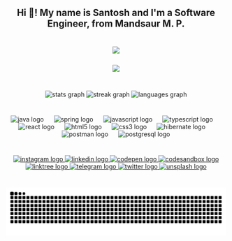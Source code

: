 <h2 align="center">Hi 👋! My name is Santosh and I'm a Software Engineer, from Mandsaur M. P.</h2>

###

<br clear="both">

<div align="center">
  <img height="300" src="https://w0.peakpx.com/wallpaper/347/549/HD-wallpaper-baby-groot-gauntlet-baby-groot-superheroes.jpg"  />
</div>

###

<div align="center">
  <img src="https://profile-counter.glitch.me/santoshkumawat/count.svg?"  />
</div>

###

<br clear="both">

<div align="center">
  <img src="https://github-readme-stats.vercel.app/api?username=santoshkumawat&hide_title=false&hide_rank=false&show_icons=true&include_all_commits=true&count_private=true&disable_animations=false&theme=dark&locale=en&hide_border=false" height="150" alt="stats graph"  />
  <img src="https://streak-stats.demolab.com?user=santoshkumawat&locale=en&mode=daily&theme=dark&hide_border=false&border_radius=5" height="150" alt="streak graph"  />
  <img src="https://github-readme-stats.vercel.app/api/top-langs?username=santoshkumawat&locale=en&hide_title=false&layout=compact&card_width=320&langs_count=6&theme=dark&hide_border=false" height="150" alt="languages graph"  />
</div>

###

<br clear="both">

<div align="center">
  <img src="https://cdn.jsdelivr.net/gh/devicons/devicon/icons/java/java-original.svg" height="35" alt="java logo"  />
  <img width="15" />
  <img src="https://cdn.jsdelivr.net/gh/devicons/devicon/icons/spring/spring-original.svg" height="35" alt="spring logo"  />
  <img width="15" />
  <img src="https://cdn.jsdelivr.net/gh/devicons/devicon/icons/javascript/javascript-original.svg" height="35" alt="javascript logo"  />
  <img width="15" />
  <img src="https://cdn.jsdelivr.net/gh/devicons/devicon/icons/typescript/typescript-original.svg" height="35" alt="typescript logo"  />
  <img width="15" />
  <img src="https://cdn.jsdelivr.net/gh/devicons/devicon/icons/react/react-original.svg" height="35" alt="react logo"  />
  <img width="15" />
  <img src="https://cdn.jsdelivr.net/gh/devicons/devicon/icons/html5/html5-original.svg" height="35" alt="html5 logo"  />
  <img width="15" />
  <img src="https://cdn.jsdelivr.net/gh/devicons/devicon/icons/css3/css3-original.svg" height="35" alt="css3 logo"  />
  <img width="15" />
  <img src="https://cdn.simpleicons.org/hibernate/59666C" height="35" alt="hibernate logo"  />
  <img width="15" />
  <img src="https://skillicons.dev/icons?i=postman" height="35" alt="postman logo"  />
  <img width="15" />
  <img src="https://cdn.jsdelivr.net/gh/devicons/devicon/icons/postgresql/postgresql-original.svg" height="35" alt="postgresql logo"  />
</div>

###

<br clear="both">

<div align="center">
  <a href="https://www.instagram.com/santoshkumawat.dev/" target="_blank">
    <img src="https://img.shields.io/static/v1?message=santoshkumawat.dev&logo=instagram&label=&color=E4405F&logoColor=white&labelColor=&style=flat" height="35" alt="instagram logo"  />
  </a>
  <a href="https://www.linkedin.com/in/santosh-kumawat" target="_blank">
    <img src="https://img.shields.io/static/v1?message=santosh-kumawat&logo=linkedin&label=&color=0077B5&logoColor=white&labelColor=&style=flat" height="35" alt="linkedin logo"  />
  </a>
  <a href="https://codepen.io/santoshkumawat" target="_blank">
    <img src="https://img.shields.io/static/v1?message=santoshkumawat&logo=codepen&label=&color=000000&logoColor=white&labelColor=&style=flat" height="35" alt="codepen logo"  />
  </a>
  <a href="https://codesandbox.io/u/santoshkumawat" target="_blank">
    <img src="https://img.shields.io/static/v1?message=santoshkumawat&logo=codesandbox&label=&color=040404&logoColor=DBDBDB&labelColor=&style=flat" height="35" alt="codesandbox logo"  />
  </a>
  <a href="https://linktr.ee/santoshkumawat" target="_blank">
    <img src="https://img.shields.io/static/v1?message=santoshkumawat&logo=linktree&label=&color=1de9b6&logoColor=white&labelColor=&style=flat" height="35" alt="linktree logo"  />
  </a>
  <a href="https://t.me/santoshkumawat7" target="_blank">
    <img src="https://img.shields.io/static/v1?message=santoshkumawat7&logo=telegram&label=&color=2CA5E0&logoColor=white&labelColor=&style=flat" height="35" alt="telegram logo"  />
  </a>
  <a href="https://twitter.com/santoshkumawat_" target="_blank">
    <img src="https://img.shields.io/static/v1?message=santoshkumawat_&logo=twitter&label=&color=1DA1F2&logoColor=white&labelColor=&style=flat" height="35" alt="twitter logo"  />
  </a>
  <a href="https://unsplash.com/@santoshkumawat" target="_blank">
    <img src="https://img.shields.io/static/v1?message=santoshkumawat&logo=unsplash&label=&color=111&logoColor=white&labelColor=&style=flat" height="35" alt="unsplash logo"  />
  </a>
</div>

###

<br clear="both">

<div align="center">
  <img src="https://raw.githubusercontent.com/santoshkumawat/santoshkumawat/output/snake.svg" alt="Snake animation" />
</div>

###
